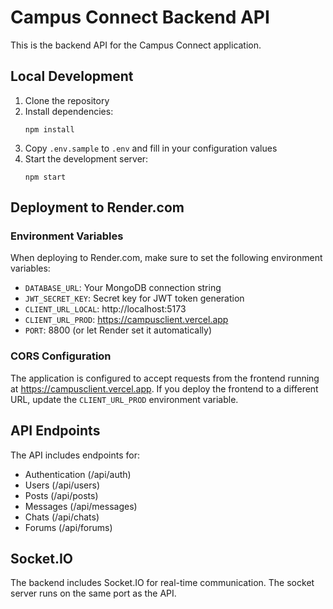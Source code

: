 # Campus Connect Backend API

This is the backend API for the Campus Connect application.

## Local Development

1. Clone the repository
2. Install dependencies:
   ```
   npm install
   ```
3. Copy `.env.sample` to `.env` and fill in your configuration values
4. Start the development server:
   ```
   npm start
   ```

## Deployment to Render.com

### Environment Variables

When deploying to Render.com, make sure to set the following environment variables:

- `DATABASE_URL`: Your MongoDB connection string
- `JWT_SECRET_KEY`: Secret key for JWT token generation
- `CLIENT_URL_LOCAL`: http://localhost:5173
- `CLIENT_URL_PROD`: https://campusclient.vercel.app
- `PORT`: 8800 (or let Render set it automatically)

### CORS Configuration

The application is configured to accept requests from the frontend running at https://campusclient.vercel.app. If you deploy the frontend to a different URL, update the `CLIENT_URL_PROD` environment variable.

## API Endpoints

The API includes endpoints for:
- Authentication (/api/auth)
- Users (/api/users)
- Posts (/api/posts)
- Messages (/api/messages)
- Chats (/api/chats)
- Forums (/api/forums)

## Socket.IO

The backend includes Socket.IO for real-time communication. The socket server runs on the same port as the API. 